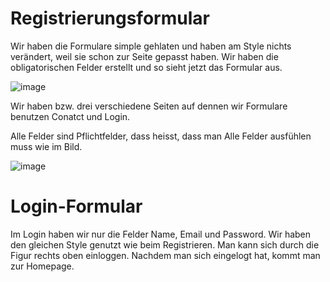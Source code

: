 #  Registrierungsformular

Wir haben die Formulare simple gehlaten und haben am Style nichts verändert, weil sie schon zur Seite gepasst haben. Wir haben die obligatorischen Felder erstellt und so sieht jetzt das Formular aus.

![image](https://github.com/Karolskipolski/Gruppe09/assets/142780585/e4a49a1a-507d-423c-b85a-79a3b56fa256)

Wir haben bzw. drei verschiedene Seiten auf dennen wir Formulare benutzen Conatct und Login.

Alle Felder sind Pflichtfelder, dass heisst, dass man Alle Felder ausfühlen muss wie im Bild.

![image](https://github.com/Karolskipolski/Gruppe09/assets/142780585/ad1d36f5-c168-4ac7-8877-147ab4ff8399)

# Login-Formular

Im Login haben wir nur die Felder Name, Email und Password. Wir haben den gleichen Style genutzt wie beim Registrieren. Man kann sich durch die Figur rechts oben einloggen. Nachdem man sich eingelogt hat, kommt man zur Homepage.

